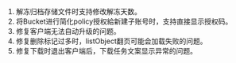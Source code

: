 1. 解冻归档存储文件时支持修改解冻天数。
2. 将Bucket进行简化policy授权給新建子账号时，支持直接显示授权码。
3. 修复客户端无法自动升级的问题。
4. 修复删除标记过多时，listObject翻页可能会加载失败的问题。
5. 修复下载时退出客户端后，下载任务文案显示异常的问题。